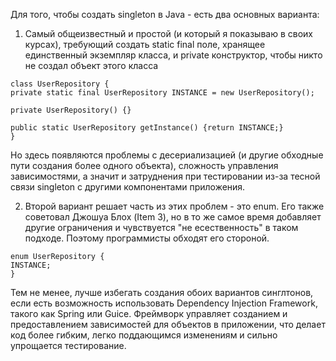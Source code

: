 Для того, чтобы создать singleton в Java - есть два основных варианта:

1. Самый общеизвестный и простой (и который я показываю в своих курсах), требующий создать static final поле, хранящее единственный экземпляр класса, и private конструктор, чтобы никто не создал объект этого класса

```
class UserRepository {
private static final UserRepository INSTANCE = new UserRepository();

private UserRepository() {}

public static UserRepository getInstance() {return INSTANCE;}
}
```

Но здесь появляются проблемы с десериализацией (и другие обходные пути создания более одного объекта), сложность управления зависимостями, а значит и затруднения при тестировании из-за тесной связи singleton с другими компонентами приложения.

2. Второй вариант решает часть из этих проблем - это enum. Его также советовал Джошуа Блох (Item 3), но в то же самое время добавляет другие ограничения и чувствуется "не есественность" в таком подходе. Поэтому программисты обходят его стороной.

```
enum UserRepository {
INSTANCE;
}
```

Тем не менее, лучше избегать создания обоих вариантов синглтонов, если есть возможность использовать Dependency Injection Framework, такого как Spring или Guice. Фреймворк управляет созданием и предоставлением зависимостей для объектов в приложении, что делает код более гибким, легко поддающимся изменениям и сильно упрощается тестирование.